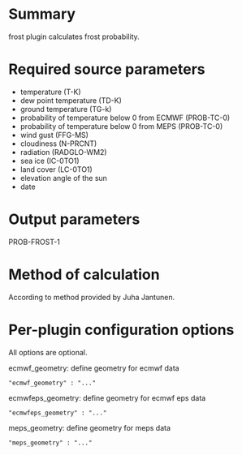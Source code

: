 # Summary

frost plugin calculates frost probability.

# Required source parameters

* temperature (T-K)
* dew point temperature (TD-K)
* ground temperature (TG-k)
* probability of temperature below 0 from ECMWF (PROB-TC-0)
* probability of temperature below 0 from MEPS (PROB-TC-0)
* wind gust (FFG-MS)
* cloudiness (N-PRCNT)
* radiation (RADGLO-WM2)
* sea ice (IC-0TO1)
* land cover (LC-0TO1)
* elevation angle of the sun
* date

# Output parameters

PROB-FROST-1

# Method of calculation

According to method provided by Juha Jantunen.

# Per-plugin configuration options

All options are optional.

ecmwf_geometry: define geometry for ecmwf data

    "ecmwf_geometry" : "..."

ecmwfeps_geometry: define geometry for ecmwf eps data

    "ecmwfeps_geometry" : "..."

meps_geometry: define geometry for meps data

    "meps_geometry" : "..."

